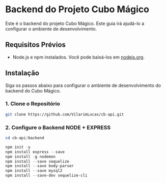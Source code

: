# Backend do Projeto Cubo Mágico

Este é o backend do projeto Cubo Mágico. Este guia irá ajudá-lo a configurar o ambiente de desenvolvimento.

## Requisitos Prévios

- Node.js e npm instalados. Você pode baixá-los em [nodejs.org](https://nodejs.org/).

## Instalação

Siga os passos abaixo para configurar o ambiente de desenvolvimento do backend do Cubo Mágico.

### 1. Clone o Repositório


```bash
git clone https://github.com/VilarimLucas/cb-api.git
```
### 2. Configure o Backend NODE + EXPRESS
```powershell
cd cb-api/backend

npm init -y
npm install express --save
npm install -g nodemon
npm install --save sequelize
npm install --save body-parser
npm install --save mysql2
npm install --save-dev sequelize-cli
```




